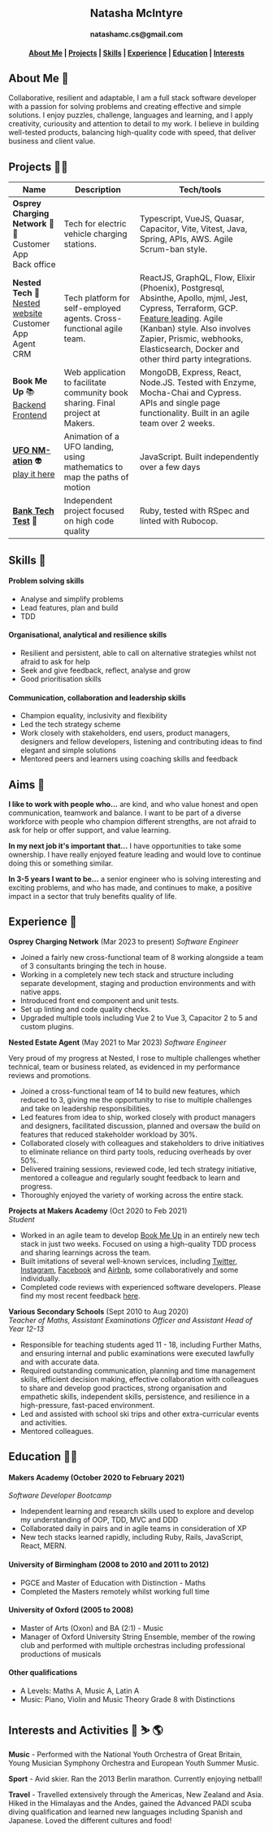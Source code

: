 <h2 align=center>Natasha McIntyre</h2>
<h4 align=center>natashamc.cs@gmail.com</h4>

<h4 align=center><a href="https://github.com/natashamcintyre/CV/blob/master/README.md#About-Me">About Me</a> | <a href="https://github.com/natashamcintyre/CV/blob/master/README.md#Projects">Projects</a> | <a href="https://github.com/natashamcintyre/CV/blob/master/README.md#Skills">Skills</a> | <a href="https://github.com/natashamcintyre/CV/blob/master/README.md#Experience">Experience</a> | <a href="https://github.com/natashamcintyre/CV/blob/master/README.md#Education">Education</a> | <a href="https://github.com/natashamcintyre/CV/blob/master/README.md#Interests">Interests</a></h4>

## About Me :wave:

Collaborative, resilient and adaptable, I am a full stack software developer with a passion for solving problems and creating effective and simple solutions. I enjoy puzzles, challenge, languages and learning, and I apply creativity, curiousity and attention to detail to my work. I believe in building well-tested products, balancing high-quality code with speed, that deliver business and client value.

## Projects :woman_technologist:

| Name           | Description       | Tech/tools        |
| -------------- | ----------------- | ----------------- |
| **Osprey Charging Network** 🔌🚗 <br /> Customer App <br /> Back office | Tech for electric vehicle charging stations. | Typescript, VueJS, Quasar, Capacitor, Vite, Vitest, Java, Spring, APIs, AWS. Agile Scrum-ban style.
| **Nested Tech** :house_with_garden: <br /> [Nested website](https://nested.com) <br /> Customer App <br /> Agent CRM | Tech platform for self-employed agents. Cross-functional agile team. | ReactJS, GraphQL, Flow, Elixir (Phoenix), Postgresql, Absinthe, Apollo, mjml, Jest, Cypress, Terraform, GCP. [Feature leading](https://nested.com/blog/posts/feature-lead-engineers-ship-better-products-faster). Agile (Kanban) style. Also involves Zapier, Prismic, webhooks, Elasticsearch, Docker and other third party integrations.
| **Book Me Up** :books: <br /> [Backend](https://github.com/natashamcintyre/bookmeup-api) [Frontend](https://github.com/natashamcintyre/bookmeup) | Web application to facilitate community book sharing. Final project at Makers. | MongoDB, Express, React, Node.JS. Tested with Enzyme, Mocha-Chai and Cypress. APIs and single page functionality. Built in an agile team over 2 weeks.|
| [**UFO NM-ation**](https://github.com/natashamcintyre/ufo-animation) :alien: <br /> [play it here](https://ufo-nm-ation.herokuapp.com/) | Animation of a UFO landing, using mathematics to map the paths of motion | JavaScript. Built independently over a few days |
| [**Bank Tech Test**](https://github.com/natashamcintyre/bank-tech-test) :bank: | Independent project focused on high code quality | Ruby, tested with RSpec and linted with Rubocop. |

## Skills :bow_and_arrow:

#### Problem solving skills

- Analyse and simplify problems
- Lead features, plan and build
- TDD

#### Organisational, analytical and resilience skills

- Resilient and persistent, able to call on alternative strategies whilst not afraid to ask for help
- Seek and give feedback, reflect, analyse and grow
- Good prioritisation skills

#### Communication, collaboration and leadership skills

- Champion equality, inclusivity and flexibility
- Led the tech strategy scheme
- Work closely with stakeholders, end users, product managers, designers and fellow developers, listening and contributing ideas to find elegant and simple solutions
- Mentored peers and learners using coaching skills and feedback


## Aims :rocket:
**I like to work with people who...**
are kind, and who value honest and open communication, teamwork and balance. I want to be part of a diverse workforce with people who champion different strengths, are not afraid to ask for help or offer support, and value learning.

**In my next job it's important that...**
I have opportunities to take some ownership. I have really enjoyed feature leading and would love to continue doing this or something similar.

**In 3-5 years I want to be...**
a senior engineer who is solving interesting and exciting problems, and who has made, and continues to make, a positive impact in a sector that truly benefits quality of life.

## Experience :owl:

**Osprey Charging Network** (Mar 2023 to present)
_Software Engineer_

- Joined a fairly new cross-functional team of 8 working alongside a team of 3 consultants bringing the tech in house.
- Working in a completely new tech stack and structure including separate development, staging and production environments and with native apps.
- Introduced front end component and unit tests.
- Set up linting and code quality checks.
- Upgraded multiple tools including Vue 2 to Vue 3, Capacitor 2 to 5 and custom plugins.


**Nested Estate Agent** (May 2021 to Mar 2023)
_Software Engineer_

Very proud of my progress at Nested, I rose to multiple challenges whether technical, team or business related, as evidenced in my performance reviews and promotions.

- Joined a cross-functional team of 14 to build new features, which reduced to 3, giving me the opportunity to rise to multiple challenges and take on leadership responsibilities.
- Led features from idea to ship, worked closely with product managers and designers, facilitated discussion, planned and oversaw the build on features that reduced stakeholder workload by 30%.
- Collaborated closely with colleagues and stakeholders to drive initiatives to eliminate reliance on third party tools, reducing overheads by over 50%.
- Delivered training sessions, reviewed code, led tech strategy initiative, mentored a colleague and regularly sought feedback to learn and progress.
- Thoroughly enjoyed the variety of working across the entire stack.


**Projects at Makers Academy** (Oct 2020 to Feb 2021)  
_Student_

- Worked in an agile team to develop [Book Me Up](https://github.com/natashamcintyre/CV/blob/master/README.md#Projects) in an entirely new tech stack in just two weeks. Focused on using a high-quality TDD process and sharing learnings across the team.
- Built imitations of several well-known services, including [Twitter](https://github.com/natashamcintyre/chitter-challenge), [Instagram](https://github.com/natashamcintyre/instagram-challenge), [Facebook](https://github.com/natashamcintyre/acebook-JAANIS) and [Airbnb](https://github.com/natashamcintyre/makersbnb_challenge), some collaboratively and some individually.
- Completed code reviews with experienced software developers. Please find my most recent feedback [here](https://github.com/natashamcintyre/CV/blob/master/Review-Feedback-Natasha-McIntyre-2021-03-26%20feedback.pdf).

**Various Secondary Schools** (Sept 2010 to Aug 2020)  
_Teacher of Maths, Assistant Examinations Officer and Assistant Head of Year 12-13_

- Responsible for teaching students aged 11 - 18, including Further Maths, and ensuring internal and public examinations were executed lawfully and with accurate data.
- Required outstanding communication, planning and time management skills, efficient decision making, effective collaboration with colleagues to share and develop good practices, strong organisation and empathetic skills, independent skills, persistence, and resilience in a high-pressure, fast-paced environment.
- Led and assisted with school ski trips and other extra-curricular events and activities.
- Mentored colleagues.

## Education :woman_student:

#### Makers Academy (October 2020 to February 2021)
_Software Developer Bootcamp_

- Independent learning and research skills used to explore and develop my understanding of OOP, TDD, MVC and DDD
- Collaborated daily in pairs and in agile teams in consideration of XP
- New tech stacks learned rapidly, including Ruby, Rails, JavaScript, React, MERN.

#### University of Birmingham (2008 to 2010 and 2011 to 2012)

- PGCE and Master of Education with Distinction - Maths
- Completed the Masters remotely whilst working full time

#### University of Oxford (2005 to 2008)

- Master of Arts (Oxon) and BA (2:1) - Music
- Manager of Oxford University String Ensemble, member of the rowing club and performed with multiple orchestras including professional productions of musicals

#### Other qualifications

- A Levels: Maths A, Music A, Latin A
- Music: Piano, Violin and Music Theory Grade 8 with Distinctions

## Interests and Activities :musical_keyboard: :skier: :earth_americas:

**Music** - Performed with the National Youth Orchestra of Great Britain, Young Musician Symphony Orchestra and European Youth Summer Music.  

**Sport** - Avid skier. Ran the 2013 Berlin marathon. Currently enjoying netball!

**Travel** - Travelled extensively through the Americas, New Zealand and Asia. Hiked in the Himalayas and the Andes, gained the Advanced PADI scuba diving qualification and learned new languages including Spanish and Japanese. Loved the different cultures and food!
